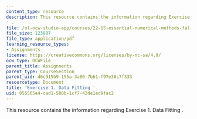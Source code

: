 ```yaml
---
content_type: resource
description: This resource contains the information regarding Exercise 1. Data Fitting
  .
file: /ol-ocw-studio-app/courses/22-15-essential-numerical-methods-fall-2014/055565e4cad1580b1cf743de1ed9fac2_MIT22_15F14_ex01.pdf
file_size: 123887
file_type: application/pdf
learning_resource_types:
- Assignments
license: https://creativecommons.org/licenses/by-nc-sa/4.0/
ocw_type: OCWFile
parent_title: Assignments
parent_type: CourseSection
parent_uid: d6c915b9-195a-3a80-7b61-f97e38c7f333
resourcetype: Document
title: 'Exercise 1. Data Fitting '
uid: 055565e4-cad1-580b-1cf7-43de1ed9fac2
---
```

This resource contains the information regarding Exercise 1. Data Fitting .